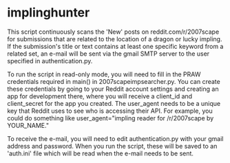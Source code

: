 # implinghunter
This script continuously scans the 'New' posts on reddit.com/r/2007scape for submissions that are related to the location of a dragon or lucky impling. If the submission's title or text contains at least one specific keyword from a related set, an e-mail will be sent via the gmail SMTP server to the user specified in authentication.py.

To run the script in read-only mode, you will need to fill in the PRAW credentials required in main() in 2007scapeimpsearcher.py. You can create these credentials by going to your Reddit account settings and creating an app for development there, where you will receive a client_id and client_secret for the app you created. The user_agent needs to be a unique key that Reddit uses to see who is accessing their API. For example, you could do something like user_agent="impling reader for /r/2007scape by YOUR_NAME."

To receive the e-mail, you will need to edit authentication.py with your gmail address and password. When you run the script, these will be saved to an 'auth.ini' file which will be read when the e-mail needs to be sent.